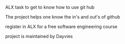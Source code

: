 ALX task to get to know how to use git hub

The project helps one know the in's and out's of github

register in ALX for a free software engineering course

project is maintained by Dayvies

